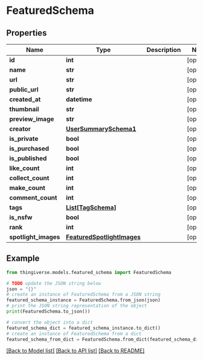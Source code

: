 # FeaturedSchema


## Properties

Name | Type | Description | Notes
------------ | ------------- | ------------- | -------------
**id** | **int** |  | [optional] 
**name** | **str** |  | [optional] 
**url** | **str** |  | [optional] 
**public_url** | **str** |  | [optional] 
**created_at** | **datetime** |  | [optional] 
**thumbnail** | **str** |  | [optional] 
**preview_image** | **str** |  | [optional] 
**creator** | [**UserSummarySchema1**](UserSummarySchema1.md) |  | [optional] 
**is_private** | **bool** |  | [optional] 
**is_purchased** | **bool** |  | [optional] 
**is_published** | **bool** |  | [optional] 
**like_count** | **int** |  | [optional] 
**collect_count** | **int** |  | [optional] 
**make_count** | **int** |  | [optional] 
**comment_count** | **int** |  | [optional] 
**tags** | [**List[TagSchema]**](TagSchema.md) |  | [optional] 
**is_nsfw** | **bool** |  | [optional] 
**rank** | **int** |  | [optional] 
**spotlight_images** | [**FeaturedSpotlightImages**](FeaturedSpotlightImages.md) |  | [optional] 

## Example

```python
from thingiverse.models.featured_schema import FeaturedSchema

# TODO update the JSON string below
json = "{}"
# create an instance of FeaturedSchema from a JSON string
featured_schema_instance = FeaturedSchema.from_json(json)
# print the JSON string representation of the object
print(FeaturedSchema.to_json())

# convert the object into a dict
featured_schema_dict = featured_schema_instance.to_dict()
# create an instance of FeaturedSchema from a dict
featured_schema_from_dict = FeaturedSchema.from_dict(featured_schema_dict)
```
[[Back to Model list]](../README.md#documentation-for-models) [[Back to API list]](../README.md#documentation-for-api-endpoints) [[Back to README]](../README.md)


